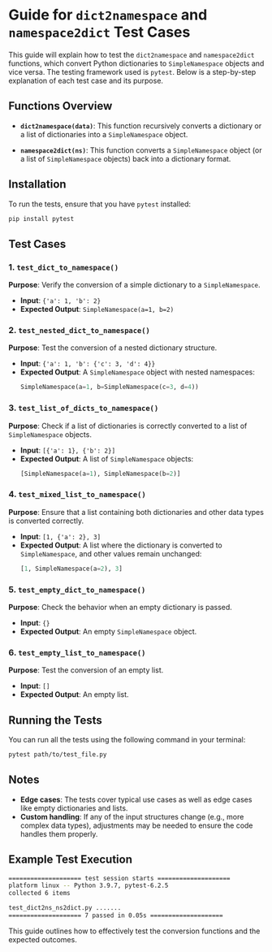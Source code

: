 # Guide for `dict2namespace` and `namespace2dict` Test Cases

This guide will explain how to test the `dict2namespace` and `namespace2dict` functions, which convert Python dictionaries to `SimpleNamespace` objects and vice versa. The testing framework used is `pytest`. Below is a step-by-step explanation of each test case and its purpose.

## Functions Overview

- **`dict2namespace(data)`**: This function recursively converts a dictionary or a list of dictionaries into a `SimpleNamespace` object.
  
- **`namespace2dict(ns)`**: This function converts a `SimpleNamespace` object (or a list of `SimpleNamespace` objects) back into a dictionary format.

## Installation

To run the tests, ensure that you have `pytest` installed:

```bash
pip install pytest
```

## Test Cases

### 1. `test_dict_to_namespace()`

**Purpose**: Verify the conversion of a simple dictionary to a `SimpleNamespace`.

- **Input**: `{'a': 1, 'b': 2}`
- **Expected Output**: `SimpleNamespace(a=1, b=2)`
  
### 2. `test_nested_dict_to_namespace()`

**Purpose**: Test the conversion of a nested dictionary structure.

- **Input**: `{'a': 1, 'b': {'c': 3, 'd': 4}}`
- **Expected Output**: A `SimpleNamespace` object with nested namespaces:
  ```python
  SimpleNamespace(a=1, b=SimpleNamespace(c=3, d=4))
  ```

### 3. `test_list_of_dicts_to_namespace()`

**Purpose**: Check if a list of dictionaries is correctly converted to a list of `SimpleNamespace` objects.

- **Input**: `[{'a': 1}, {'b': 2}]`
- **Expected Output**: A list of `SimpleNamespace` objects:
  ```python
  [SimpleNamespace(a=1), SimpleNamespace(b=2)]
  ```

### 4. `test_mixed_list_to_namespace()`

**Purpose**: Ensure that a list containing both dictionaries and other data types is converted correctly.

- **Input**: `[1, {'a': 2}, 3]`
- **Expected Output**: A list where the dictionary is converted to `SimpleNamespace`, and other values remain unchanged:
  ```python
  [1, SimpleNamespace(a=2), 3]
  ```

### 5. `test_empty_dict_to_namespace()`

**Purpose**: Check the behavior when an empty dictionary is passed.

- **Input**: `{}`
- **Expected Output**: An empty `SimpleNamespace` object.

### 6. `test_empty_list_to_namespace()`

**Purpose**: Test the conversion of an empty list.

- **Input**: `[]`
- **Expected Output**: An empty list.

## Running the Tests

You can run all the tests using the following command in your terminal:

```bash
pytest path/to/test_file.py
```

## Notes

- **Edge cases**: The tests cover typical use cases as well as edge cases like empty dictionaries and lists.
- **Custom handling**: If any of the input structures change (e.g., more complex data types), adjustments may be needed to ensure the code handles them properly.

## Example Test Execution

```bash
==================== test session starts ====================
platform linux -- Python 3.9.7, pytest-6.2.5
collected 6 items

test_dict2ns_ns2dict.py .......
==================== 7 passed in 0.05s ====================
```

This guide outlines how to effectively test the conversion functions and the expected outcomes.